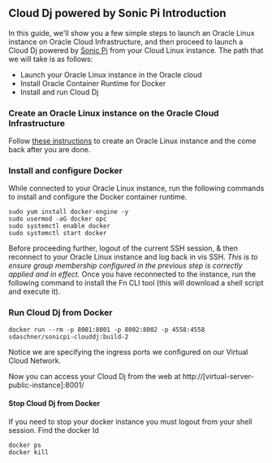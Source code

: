 ## Cloud Dj powered by Sonic Pi Introduction

In this guide, we'll show you a few simple steps to launch an Oracle Linux instance on Oracle Cloud Infrastructure, and then proceed to launch a Cloud Dj powered by [Sonic Pi](https://sonic-pi.net/) from your Cloud Linux instance. The path that we will take is as follows:

 - Launch your Oracle Linux instance in the Oracle cloud
 - Install Oracle Container Runtime for Docker
 - Install and run Cloud Dj

### Create an Oracle Linux instance on the Oracle Cloud Infrastructure
Follow [these instructions](oci.md) to create an Oracle Linux instance and the come back after you are done.

### Install and configure Docker
While connected to your Oracle Linux instance, run the following commands to install and configure the Docker container runtime.

```
sudo yum install docker-engine -y
sudo usermod -aG docker opc
sudo systemctl enable docker
sudo systemctl start docker
```

Before proceeding further, logout of the current SSH session, & then reconnect to your Oracle Linux instance and log back in vis SSH. _This is to ensure group membership configured in the previous step is correctly applied and in effect._
Once you have reconnected to the instance, run the following command to install the Fn CLI tool (this will download a shell script and execute it).

### Run Cloud Dj from Docker

	docker run --rm -p 8001:8001 -p 8002:8002 -p 4558:4558 sdaschner/sonicpi-clouddj:build-2

Notice we are specifying the ingress ports we configured on our Virtual Cloud Network.

Now you can access your Cloud Dj from the web at http://[virtual-server-public-instance]:8001/

#### Stop Cloud Dj from Docker
If you need to stop your docker instance you must logout from your shell session. Find the docker Id

	docker ps
	docker kill